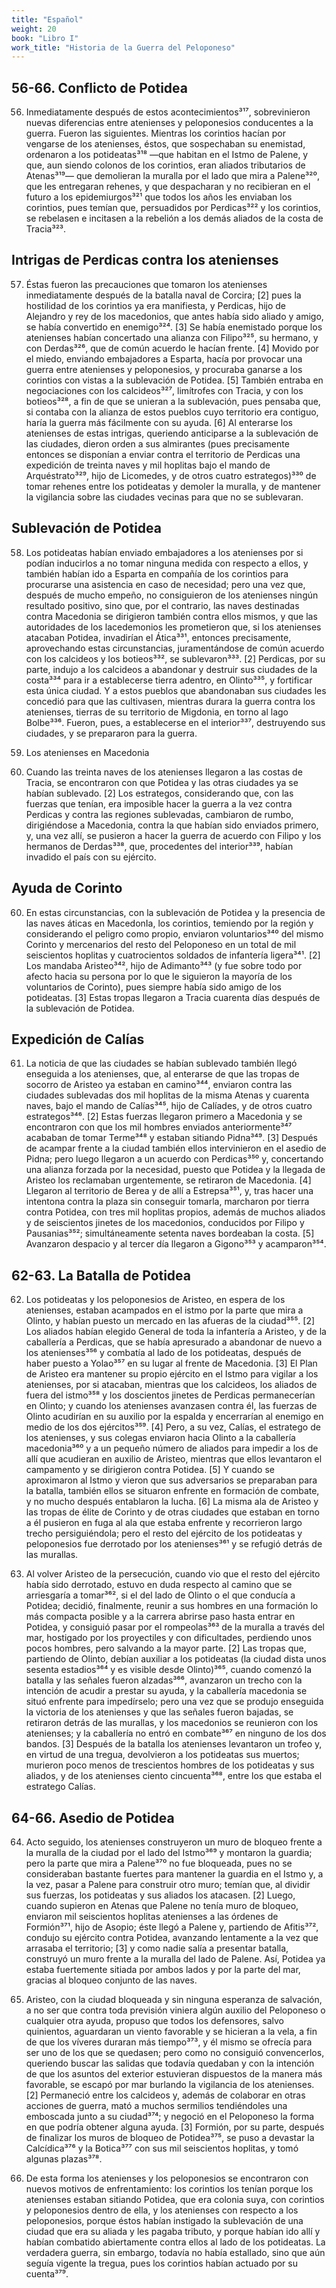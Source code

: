 ```yaml
---
title: "Español"
weight: 20
book: "Libro I"
work_title: "Historia de la Guerra del Peloponeso"
---
```

## 56-66. Conflicto de Potidea

56. Inmediatamente después de estos acontecimientos³¹⁷, sobrevinieron nuevas diferencias entre atenienses y peloponesios conducentes a la guerra. Fueron las siguientes. Mientras los corintios hacían por vengarse de los atenienses, éstos, que sospechaban su enemistad, ordenaron a los potideatas³¹⁸ —que habitan en el Istmo de Palene, y que, aun siendo colonos de los corintios, eran aliados tributarios de Atenas³¹⁹— que demolieran la muralla por el lado que mira a Palene³²⁰, que les entregaran rehenes, y que despacharan y no recibieran en el futuro a los epidemiurgos³²¹ que todos los años les enviaban los corintios, pues temían que, persuadidos por Perdicas³²² y los corintios, se rebelasen e incitasen a la rebelión a los demás aliados de la costa de Tracia³²³.

## Intrigas de Perdicas contra los atenienses

57. Éstas fueron las precauciones que tomaron los atenienses inmediatamente después de la batalla naval de Corcira; [2] pues la hostilidad de los corintios ya era manifiesta, y Perdicas, hijo de Alejandro y rey de los macedonios, que antes había sido aliado y amigo, se había convertido en enemigo³²⁴. [3] Se había enemistado porque los atenienses habían concertado una alianza con Filipo³²⁵, su hermano, y con Derdas³²⁶, que de común acuerdo le hacían frente. [4] Movido por el miedo, enviando embajadores a Esparta, hacía por provocar una guerra entre atenienses y peloponesios, y procuraba ganarse a los corintios con vistas a la sublevación de Potidea. [5] También entraba en negociaciones con los calcideos³²⁷, limítrofes con Tracia, y con los botieos³²⁸, a fin de que se unieran a la sublevación, pues pensaba que, si contaba con la alianza de estos pueblos cuyo territorio era contiguo, haría la guerra más fácilmente con su ayuda. [6] Al enterarse los atenienses de estas intrigas, queriendo anticiparse a la sublevación de las ciudades, dieron orden a sus almirantes (pues precisamente entonces se disponían a enviar contra el territorio de Perdicas una expedición de treinta naves y mil hoplitas bajo el mando de Arquéstrato³²⁹, hijo de Licomedes, y de otros cuatro estrategos)³³⁰ de tomar rehenes entre los potideatas y demoler la muralla, y de mantener la vigilancia sobre las ciudades vecinas para que no se sublevaran.

## Sublevación de Potidea

58. Los potideatas habían enviado embajadores a los atenienses por si podían inducirlos a no tomar ninguna medida con respecto a ellos, y también habían ido a Esparta en compañía de los corintios para procurarse una asistencia en caso de necesidad; pero una vez que, después de mucho empeño, no consiguieron de los atenienses ningún resultado positivo, sino que, por el contrario, las naves destinadas contra Macedonia se dirigieron también contra ellos mismos, y que las autoridades de los lacedemonios les prometieron que, si los atenienses atacaban Potidea, invadirían el Ática³³¹, entonces precisamente, aprovechando estas circunstancias, juramentándose de común acuerdo con los calcideos y los botieos³³², se sublevaron³³³. [2] Perdicas, por su parte, indujo a los calcideos a abandonar y destruir sus ciudades de la costa³³⁴ para ir a establecerse tierra adentro, en Olinto³³⁵, y fortificar esta única ciudad. Y a estos pueblos que abandonaban sus ciudades les concedió para que las cultivasen, mientras durara la guerra contra los atenienses, tierras de su territorio de Migdonia, en torno al lago Bolbe³³⁶. Fueron, pues, a establecerse en el interior³³⁷, destruyendo sus ciudades, y se prepararon para la guerra.

59. Los atenienses en Macedonia

59. Cuando las treinta naves de los atenienses llegaron a las costas de Tracia, se encontraron con que Potidea y las otras ciudades ya se habían sublevado. [2] Los estrategos, considerando que, con las fuerzas que tenían, era imposible hacer la guerra a la vez contra Perdicas y contra las regiones sublevadas, cambiaron de rumbo, dirigiéndose a Macedonia, contra la que habían sido enviados primero, y, una vez allí, se pusieron a hacer la guerra de acuerdo con Filipo y los hermanos de Derdas³³⁸, que, procedentes del interior³³⁹, habían invadido el país con su ejército.

## Ayuda de Corinto

60. En estas circunstancias, con la sublevación de Potidea y la presencia de las naves áticas en MacedonIa, los corintios, temiendo por la región y considerando el peligro como propio, enviaron voluntarios³⁴⁰ del mismo Corinto y mercenarios del resto del Peloponeso en un total de mil seiscientos hoplitas y cuatrocientos soldados de infantería ligera³⁴¹. [2] Los mandaba Aristeo³⁴², hijo de Adimanto³⁴³ (y fue sobre todo por afecto hacia su persona por lo que le siguieron la mayoría de los voluntarios de Corinto), pues siempre había sido amigo de los potideatas. [3] Estas tropas llegaron a Tracia cuarenta días después de la sublevación de Potidea.

## Expedición de Calías

61. La noticia de que las ciudades se habían sublevado también llegó enseguida a los atenienses, que, al enterarse de que las tropas de socorro de Aristeo ya estaban en camino³⁴⁴, enviaron contra las ciudades sublevadas dos mil hoplitas de la misma Atenas y cuarenta naves, bajo el mando de Calías³⁴⁵, hijo de Calíades, y de otros cuatro estrategos³⁴⁶. [2] Estas fuerzas llegaron primero a Macedonia y se encontraron con que los mil hombres enviados anteriormente³⁴⁷ acababan de tomar Terme³⁴⁸ y estaban sitiando Pidna³⁴⁹. [3] Después de acampar frente a la ciudad también ellos intervinieron en el asedio de Pidna; pero luego llegaron a un acuerdo con Perdicas³⁵⁰ y, concertando una alianza forzada por la necesidad, puesto que Potidea y la llegada de Aristeo los reclamaban urgentemente, se retiraron de Macedonia. [4] Llegaron al territorio de Berea y de allí a Estrepsa³⁵¹, y, tras hacer una intentona contra la plaza sin conseguir tomarla, marcharon por tierra contra Potidea, con tres mil hoplitas propios, además de muchos aliados y de seiscientos jinetes de los macedonios, conducidos por Filipo y Pausanias³⁵²; simultáneamente setenta naves bordeaban la costa. [5] Avanzaron despacio y al tercer día llegaron a Gigono³⁵³ y acamparon³⁵⁴.

## 62-63. La Batalla de Potidea

62. Los potideatas y los peloponesios de Aristeo, en espera de los atenienses, estaban acampados en el istmo por la parte que mira a Olinto, y habían puesto un mercado en las afueras de la ciudad³⁵⁵. [2] Los aliados habían elegido General de toda la infantería a Aristeo, y de la caballería a Perdicas, que se había apresurado a abandonar de nuevo a los atenienses³⁵⁶ y combatía al lado de los potideatas, después de haber puesto a Yolao³⁵⁷ en su lugar al frente de Macedonia. [3] El Plan de Aristeo era mantener su propio ejército en el Istmo para vigilar a los atenienses, por si atacaban, mientras que los calcideos, los aliados de fuera del istmo³⁵⁸ y los doscientos jinetes de Perdicas permanecerían en Olinto; y cuando los atenienses avanzasen contra él, las fuerzas de Olinto acudirían en su auxilio por la espalda y encerrarían al enemigo en medio de los dos ejércitos³⁵⁹. [4] Pero, a su vez, Calías, el estratego de los atenienses, y sus colegas enviaron hacia Olinto a la caballería macedonia³⁶⁰ y a un pequeño número de aliados para impedir a los de allí que acudieran en auxilio de Aristeo, mientras que ellos levantaron el campamento y se dirigieron contra Potidea. [5] Y cuando se aproximaron al Istmo y vieron que sus adversarios se preparaban para la batalla, también ellos se situaron enfrente en formación de combate, y no mucho después entablaron la lucha. [6] La misma ala de Aristeo y las tropas de élite de Corinto y de otras ciudades que estaban en torno a él pusieron en fuga al ala que estaba enfrente y recorrieron largo trecho persiguiéndola; pero el resto del ejército de los potideatas y peloponesios fue derrotado por los atenienses³⁶¹ y se refugió detrás de las murallas.

63. Al volver Aristeo de la persecución, cuando vio que el resto del ejército había sido derrotado, estuvo en duda respecto al camino que se arriesgaría a tomar³⁶², si el del lado de Olinto o el que conducía a Potidea; decidió, finalmente, reunir a sus hombres en una formación lo más compacta posible y a la carrera abrirse paso hasta entrar en Potidea, y consiguió pasar por el rompeolas³⁶³ de la muralla a través del mar, hostigado por los proyectiles y con dificultades, perdiendo unos pocos hombres, pero salvando a la mayor parte. [2] Las tropas que, partiendo de Olinto, debían auxiliar a los potideatas (la ciudad dista unos sesenta estadios³⁶⁴ y es visible desde Olinto)³⁶⁵, cuando comenzó la batalla y las señales fueron alzadas³⁶⁶, avanzaron un trecho con la intención de acudir a prestar su ayuda, y la caballería macedonia se situó enfrente para impedírselo; pero una vez que se produjo enseguida la victoria de los atenienses y que las señales fueron bajadas, se retiraron detrás de las murallas, y los macedonios se reunieron con los atenienses; y la caballería no entró en combate³⁶⁷ en ninguno de los dos bandos. [3] Después de la batalla los atenienses levantaron un trofeo y, en virtud de una tregua, devolvieron a los potideatas sus muertos; murieron poco menos de trescientos hombres de los potideatas y sus aliados, y de los atenienses ciento cincuenta³⁶⁸, entre los que estaba el estratego Calías.

## 64-66. Asedio de Potidea

64. Acto seguido, los atenienses construyeron un muro de bloqueo frente a la muralla de la ciudad por el lado del Istmo³⁶⁹ y montaron la guardia; pero la parte que mira a Palene³⁷⁰ no fue bloqueada, pues no se consideraban bastante fuertes para mantener la guardia en el Istmo y, a la vez, pasar a Palene para construir otro muro; temían que, al dividir sus fuerzas, los potideatas y sus aliados los atacasen. [2] Luego, cuando supieron en Atenas que Palene no tenía muro de bloqueo, enviaron mil seiscientos hoplitas atenienses a las órdenes de Formión³⁷¹, hijo de Asopio; éste llegó a Palene y, partiendo de Afitis³⁷², condujo su ejército contra Potidea, avanzando lentamente a la vez que arrasaba el territorio; [3] y como nadie salía a presentar batalla, construyó un muro frente a la muralla del lado de Palene. Así, Potidea ya estaba fuertemente sitiada por ambos lados y por la parte del mar, gracias al bloqueo conjunto de las naves.

65. Aristeo, con la ciudad bloqueada y sin ninguna esperanza de salvación, a no ser que contra toda previsión viniera algún auxilio del Peloponeso o cualquier otra ayuda, propuso que todos los defensores, salvo quinientos, aguardaran un viento favorable y se hicieran a la vela, a fin de que los víveres duraran más tiempo³⁷³, y él mismo se ofrecía para ser uno de los que se quedasen; pero como no consiguió convencerlos, queriendo buscar las salidas que todavía quedaban y con la intención de que los asuntos del exterior estuvieran dispuestos de la manera más favorable, se escapó por mar burlando la vigilancia de los atenienses. [2] Permaneció entre los calcideos y, además de colaborar en otras acciones de guerra, mató a muchos sermilios tendiéndoles una emboscada junto a su ciudad³⁷⁴; y negoció en el Peloponeso la forma en que podría obtener alguna ayuda. [3] Formión, por su parte, después de finalizar los muros de bloqueo de Potidea³⁷⁵, se puso a devastar la Calcídica³⁷⁶ y la Botica³⁷⁷ con sus mil seiscientos hoplitas, y tomó algunas plazas³⁷⁸.

66. De esta forma los atenienses y los peloponesios se encontraron con nuevos motivos de enfrentamiento: los corintios los tenían porque los atenienses estaban sitiando Potidea, que era colonia suya, con corintios y peloponesios dentro de ella, y los atenienses con respecto a los peloponesios, porque éstos habían instigado la sublevación de una ciudad que era su aliada y les pagaba tributo, y porque habían ido allí y habían combatido abiertamente contra ellos al lado de los potideatas. La verdadera guerra, sin embargo, todavía no había estallado, sino que aún seguía vigente la tregua, pues los corintios habían actuado por su cuenta³⁷⁹.
